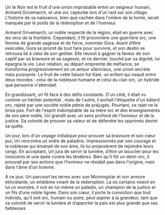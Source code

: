 Uri le Noir est le fruit d'une union improbable entre un seigneur humain, Armand Grivemarch, et une orc capturée lors d'un raid sur son village. L'histoire de sa naissance, bien que cachée dans l'ombre de la honte, serait marquée par le poids de la rédemption et de l'honneur. 

Armand Grivemarch, un noble respecté de la région, était en guerre avec les orcs de la frontière. Cependant, il fit prisonnière une guerrière orc, une femme de grande sagesse et de force, nommée Gora. Avant d’être exécutée, Gora se promit de tout faire pour survivre, et son destin se retrouva lié à celui de son geôlier. Elle réussit à gagner la faveur de son captif par sa bravoure et sa sagesse, et ce dernier, touché par sa dignité, lui épargna la vie. Leur relation, au départ empreinte de méfiance, se transforma progressivement en un amour silencieux, une union secrète mais puissante. Le fruit de cette liaison fut Kael, un enfant qui naquit entre deux mondes : celui de la noblesse humaine et celui du clan orc, un hybride que personne n'attendait. 

En grandissant, uri fit face à des défis constants. D'un côté, il était vu comme un héritier potentiel , mais de l'autre, il portait l'étiquette d'un bâtard orc, rejeté par une société noble pétrie de préjugés. Pourtant, ce rejet ne le brisa pas. Fort de l'esprit indomptable de sa mère orc et des enseignements de son père noble, Uri grandit avec un sens profond de l'honneur et de la justice. Sa volonté de prouver sa valeur et de défendre les opprimés devint sa quête. 

Un jour, lors d'un voyage initiatique pour prouver sa bravoure et son cœur pur, Uri rencontra un ordre de paladins. Impressionnés par son courage et la noblesse qui émanait de son âme, ils lui proposèrent de rejoindre leurs rangs. En acceptant, Uri jura de servir la lumière, d’être un bouclier pour les innocents et une épée contre les ténèbres. Bien qu’il fût un demi-orc, il prouvait par ses actions que l’honneur ne résidait pas dans l'origine, mais dans l'âme d'un homme. 

À ce jour, Uri parcourt les terres avec son Morningstar et son armure étincelante, un emblème vivant de la rédemption. Là où certains voient en lui un monstre, il voit en lui-même un paladin, un champion de la justice et un fils d’une noble lignée. Dans son cœur, il porte la conviction que tout individu, qu’il soit orc, humain ou autre, peut aspirer à la grandeur, tant que sa volonté de servir la lumière et d’apporter la paix est plus grande que ses faiblesses